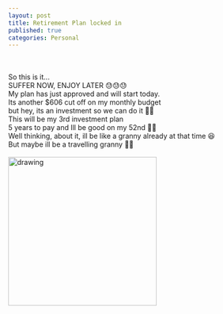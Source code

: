 ```yaml
---
layout: post
title: Retirement Plan locked in
published: true
categories: Personal
---
```

<br>
<br>
So this is it...
<br>
SUFFER NOW, ENJOY LATER 😓😓😓
<br>
My plan has just approved and will start today.
<br>
Its another $606 cut off on my monthly budget
<br>
but hey, its an investment so we can do it 💪🏻
<br>
This will be my 3rd investment plan 
<br>
5 years to pay and Ill be good on my 52nd 👵🏼
<br>
Well thinking, about it, ill be like a granny already at that time 😆
<br>
But maybe ill be a travelling granny 🎒😎
<br>
<br>
<img src="https://drive.google.com/uc?export=view&id=1y2yR968Aws40U1yY8KHu6TgvDMbgTloC" alt="drawing" width="300"/>
